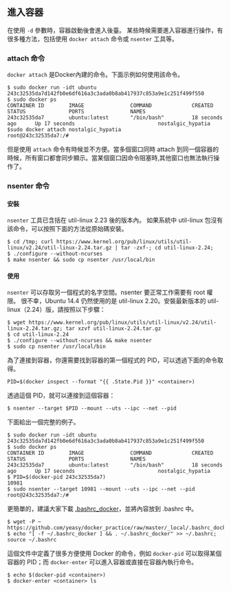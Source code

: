## 進入容器
在使用 `-d` 參數時，容器啟動後會進入後臺。
某些時候需要進入容器進行操作，有很多種方法，包括使用 `docker attach` 命令或 `nsenter` 工具等。
### attach 命令
`docker attach` 是Docker內建的命令。下面示例如何使用該命令。
```
$ sudo docker run -idt ubuntu
243c32535da7d142fb0e6df616a3c3ada0b8ab417937c853a9e1c251f499f550
$ sudo docker ps
CONTAINER ID        IMAGE               COMMAND             CREATED             STATUS              PORTS               NAMES
243c32535da7        ubuntu:latest       "/bin/bash"         18 seconds ago      Up 17 seconds                           nostalgic_hypatia
$sudo docker attach nostalgic_hypatia
root@243c32535da7:/#
```
但是使用 `attach` 命令有時候並不方便。當多個窗口同時 attach 到同一個容器的時候，所有窗口都會同步顯示。當某個窗口因命令阻塞時,其他窗口也無法執行操作了。

### nsenter 命令
#### 安裝
`nsenter` 工具已含括在 util-linux 2.23 後的版本內。
如果系統中 util-linux 包沒有該命令，可以按照下面的方法從原始碼安裝。
```
$ cd /tmp; curl https://www.kernel.org/pub/linux/utils/util-linux/v2.24/util-linux-2.24.tar.gz | tar -zxf-; cd util-linux-2.24;
$ ./configure --without-ncurses
$ make nsenter && sudo cp nsenter /usr/local/bin
```

#### 使用
`nsenter` 可以存取另一個程式的名字空間。nsenter 要正常工作需要有 root 權限。
很不幸，Ubuntu 14.4 仍然使用的是 util-linux 2.20。安裝最新版本的 util-linux（2.24）版，請按照以下步驟：
```
$ wget https://www.kernel.org/pub/linux/utils/util-linux/v2.24/util-linux-2.24.tar.gz; tar xzvf util-linux-2.24.tar.gz
$ cd util-linux-2.24
$ ./configure --without-ncurses && make nsenter
$ sudo cp nsenter /usr/local/bin
```
為了連接到容器，你還需要找到容器的第一個程式的 PID，可以透過下面的命令取得。
```
PID=$(docker inspect --format "{{ .State.Pid }}" <container>)
```
透過這個 PID，就可以連接到這個容器：
```
$ nsenter --target $PID --mount --uts --ipc --net --pid
```
下面給出一個完整的例子。
```
$ sudo docker run -idt ubuntu
243c32535da7d142fb0e6df616a3c3ada0b8ab417937c853a9e1c251f499f550
$ sudo docker ps
CONTAINER ID        IMAGE               COMMAND             CREATED             STATUS              PORTS               NAMES
243c32535da7        ubuntu:latest       "/bin/bash"         18 seconds ago      Up 17 seconds                           nostalgic_hypatia
$ PID=$(docker-pid 243c32535da7)
10981
$ sudo nsenter --target 10981 --mount --uts --ipc --net --pid
root@243c32535da7:/#
```
更簡單的，建議大家下載
[.bashrc_docker](https://github.com/yeasy/docker_practice/raw/master/_local/.bashrc_docker)，並將內容放到 .bashrc 中。
```
$ wget -P ~ https://github.com/yeasy/docker_practice/raw/master/_local/.bashrc_docker;
$ echo "[ -f ~/.bashrc_docker ] && . ~/.bashrc_docker" >> ~/.bashrc; source ~/.bashrc
```
這個文件中定義了很多方便使用 Docker 的命令，例如 `docker-pid` 可以取得某個容器的 PID；而 `docker-enter` 可以進入容器或直接在容器內執行命令。
```
$ echo $(docker-pid <container>)
$ docker-enter <container> ls
```
